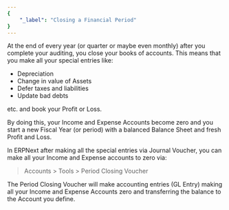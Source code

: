 ```yaml
---
{
	"_label": "Closing a Financial Period"
}
---
```

At the end of every year (or quarter or maybe even monthly) after you complete your auditing, you close your books of accounts. This means that you make all your special entries like:

- Depreciation
- Change in value of Assets
- Defer taxes and liabilities
- Update bad debts

etc. and book your Profit or Loss.

By doing this, your Income and Expense Accounts become zero and you start a new Fiscal Year (or period) with a balanced Balance Sheet and fresh Profit and Loss.

In ERPNext after making all the special entries via Journal Voucher, you can make all your Income and Expense accounts to zero via:

> Accounts > Tools > Period Closing Voucher

The Period Closing Voucher will make accounting entries (GL Entry) making all your Income and Expense Accounts zero and transferring the balance to the Account you define.